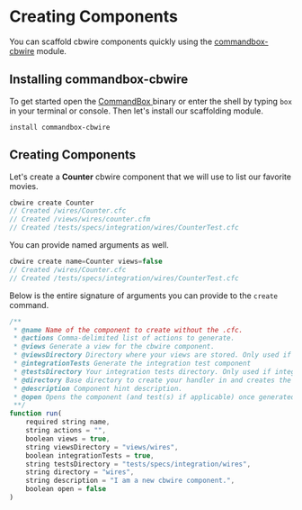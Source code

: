 # Creating Components

You can scaffold cbwire components quickly using the [commandbox-cbwire](https://github.com/commandbox-modules/commandbox-cbwire) module.

## Installing commandbox-cbwire

To get started open the [CommandBox ](https://commandbox.ortusbooks.com)binary or enter the shell by typing `box` in your terminal or console. Then let's install our scaffolding module.

```
install commandbox-cbwire
```

## Creating Components

Let's create a **Counter** cbwire component that we will use to list our favorite movies.

```javascript
cbwire create Counter
// Created /wires/Counter.cfc
// Created /views/wires/counter.cfm
// Created /tests/specs/integration/wires/CounterTest.cfc
```

You can provide named arguments as well.

```javascript
cbwire create name=Counter views=false
// Created /wires/Counter.cfc
// Created /tests/specs/integration/wires/CounterTest.cfc
```

Below is the entire signature of arguments you can provide to the `create` command.

```javascript
/**
 * @name Name of the component to create without the .cfc.
 * @actions Comma-delimited list of actions to generate.
 * @views Generate a view for the cbwire component.
 * @viewsDirectory Directory where your views are stored. Only used if views is set to true.
 * @integrationTests Generate the integration test component
 * @testsDirectory Your integration tests directory. Only used if integrationTests is true
 * @directory Base directory to create your handler in and creates the directory if it does not exist. Defaults to 'handlers'.
 * @description Component hint description.
 * @open Opens the component (and test(s) if applicable) once generated.
 **/
function run(
    required string name,
    string actions = "",
    boolean views = true,
    string viewsDirectory = "views/wires",
    boolean integrationTests = true,
    string testsDirectory = "tests/specs/integration/wires",
    string directory = "wires",
    string description = "I am a new cbwire component.",
    boolean open = false
)
```
